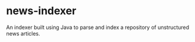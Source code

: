 # news-indexer
An indexer built using Java to parse and index a repository of unstructured news articles.
